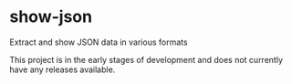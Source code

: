 # show-json

Extract and show JSON data in various formats

This project is in the early stages of development and does not currently have
any releases available.
